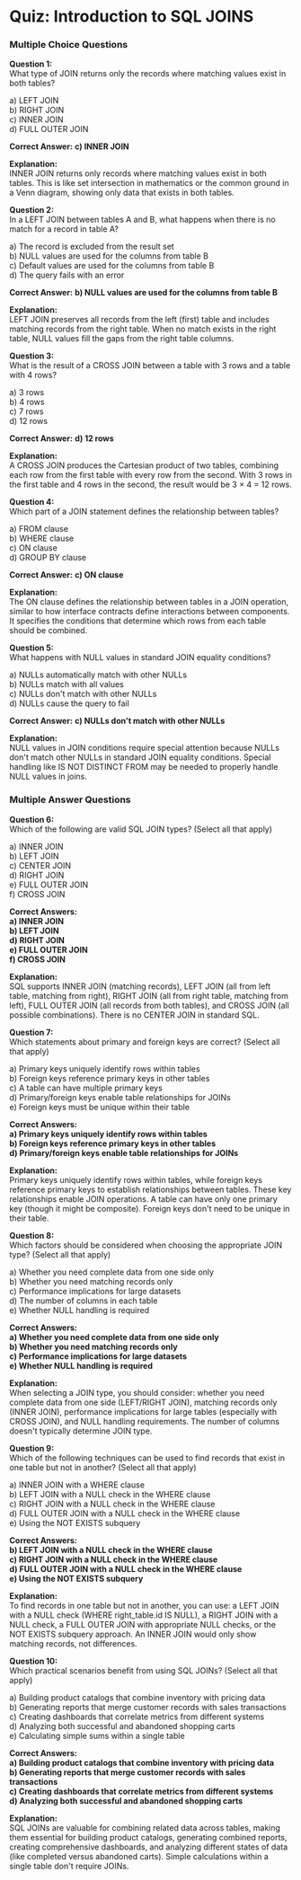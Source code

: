 # Quiz: Introduction to SQL JOINS

### Multiple Choice Questions

**Question 1:**  
What type of JOIN returns only the records where matching values exist in both tables?

a) LEFT JOIN  
b) RIGHT JOIN  
c) INNER JOIN  
d) FULL OUTER JOIN  

**Correct Answer:** **c) INNER JOIN**  

**Explanation:**  
INNER JOIN returns only records where matching values exist in both tables. This is like set intersection in mathematics or the common ground in a Venn diagram, showing only data that exists in both tables.

**Question 2:**  
In a LEFT JOIN between tables A and B, what happens when there is no match for a record in table A?

a) The record is excluded from the result set  
b) NULL values are used for the columns from table B  
c) Default values are used for the columns from table B  
d) The query fails with an error  

**Correct Answer:** **b) NULL values are used for the columns from table B**  

**Explanation:**  
LEFT JOIN preserves all records from the left (first) table and includes matching records from the right table. When no match exists in the right table, NULL values fill the gaps from the right table columns.

**Question 3:**  
What is the result of a CROSS JOIN between a table with 3 rows and a table with 4 rows?

a) 3 rows  
b) 4 rows  
c) 7 rows  
d) 12 rows  

**Correct Answer:** **d) 12 rows**  

**Explanation:**  
A CROSS JOIN produces the Cartesian product of two tables, combining each row from the first table with every row from the second. With 3 rows in the first table and 4 rows in the second, the result would be 3 × 4 = 12 rows.

**Question 4:**  
Which part of a JOIN statement defines the relationship between tables?

a) FROM clause  
b) WHERE clause  
c) ON clause  
d) GROUP BY clause  

**Correct Answer:** **c) ON clause**  

**Explanation:**  
The ON clause defines the relationship between tables in a JOIN operation, similar to how interface contracts define interactions between components. It specifies the conditions that determine which rows from each table should be combined.

**Question 5:**  
What happens with NULL values in standard JOIN equality conditions?

a) NULLs automatically match with other NULLs  
b) NULLs match with all values  
c) NULLs don't match with other NULLs  
d) NULLs cause the query to fail  

**Correct Answer:** **c) NULLs don't match with other NULLs**  

**Explanation:**  
NULL values in JOIN conditions require special attention because NULLs don't match other NULLs in standard JOIN equality conditions. Special handling like IS NOT DISTINCT FROM may be needed to properly handle NULL values in joins.

### Multiple Answer Questions

**Question 6:**  
Which of the following are valid SQL JOIN types? (Select all that apply)

a) INNER JOIN  
b) LEFT JOIN  
c) CENTER JOIN  
d) RIGHT JOIN  
e) FULL OUTER JOIN  
f) CROSS JOIN  

**Correct Answers:**  
**a) INNER JOIN**  
**b) LEFT JOIN**  
**d) RIGHT JOIN**  
**e) FULL OUTER JOIN**  
**f) CROSS JOIN**  

**Explanation:**  
SQL supports INNER JOIN (matching records), LEFT JOIN (all from left table, matching from right), RIGHT JOIN (all from right table, matching from left), FULL OUTER JOIN (all records from both tables), and CROSS JOIN (all possible combinations). There is no CENTER JOIN in standard SQL.

**Question 7:**  
Which statements about primary and foreign keys are correct? (Select all that apply)

a) Primary keys uniquely identify rows within tables  
b) Foreign keys reference primary keys in other tables  
c) A table can have multiple primary keys  
d) Primary/foreign keys enable table relationships for JOINs  
e) Foreign keys must be unique within their table  

**Correct Answers:**  
**a) Primary keys uniquely identify rows within tables**  
**b) Foreign keys reference primary keys in other tables**  
**d) Primary/foreign keys enable table relationships for JOINs**  

**Explanation:**  
Primary keys uniquely identify rows within tables, while foreign keys reference primary keys to establish relationships between tables. These key relationships enable JOIN operations. A table can have only one primary key (though it might be composite). Foreign keys don't need to be unique in their table.

**Question 8:**  
Which factors should be considered when choosing the appropriate JOIN type? (Select all that apply)

a) Whether you need complete data from one side only  
b) Whether you need matching records only  
c) Performance implications for large datasets  
d) The number of columns in each table  
e) Whether NULL handling is required  

**Correct Answers:**  
**a) Whether you need complete data from one side only**  
**b) Whether you need matching records only**  
**c) Performance implications for large datasets**  
**e) Whether NULL handling is required**  

**Explanation:**  
When selecting a JOIN type, you should consider: whether you need complete data from one side (LEFT/RIGHT JOIN), matching records only (INNER JOIN), performance implications for large tables (especially with CROSS JOIN), and NULL handling requirements. The number of columns doesn't typically determine JOIN type.

**Question 9:**  
Which of the following techniques can be used to find records that exist in one table but not in another? (Select all that apply)

a) INNER JOIN with a WHERE clause  
b) LEFT JOIN with a NULL check in the WHERE clause  
c) RIGHT JOIN with a NULL check in the WHERE clause  
d) FULL OUTER JOIN with a NULL check in the WHERE clause  
e) Using the NOT EXISTS subquery  

**Correct Answers:**  
**b) LEFT JOIN with a NULL check in the WHERE clause**  
**c) RIGHT JOIN with a NULL check in the WHERE clause**  
**d) FULL OUTER JOIN with a NULL check in the WHERE clause**  
**e) Using the NOT EXISTS subquery**  

**Explanation:**  
To find records in one table but not in another, you can use: a LEFT JOIN with a NULL check (WHERE right_table.id IS NULL), a RIGHT JOIN with a NULL check, a FULL OUTER JOIN with appropriate NULL checks, or the NOT EXISTS subquery approach. An INNER JOIN would only show matching records, not differences.

**Question 10:**  
Which practical scenarios benefit from using SQL JOINs? (Select all that apply)

a) Building product catalogs that combine inventory with pricing data  
b) Generating reports that merge customer records with sales transactions  
c) Creating dashboards that correlate metrics from different systems  
d) Analyzing both successful and abandoned shopping carts  
e) Calculating simple sums within a single table  

**Correct Answers:**  
**a) Building product catalogs that combine inventory with pricing data**  
**b) Generating reports that merge customer records with sales transactions**  
**c) Creating dashboards that correlate metrics from different systems**  
**d) Analyzing both successful and abandoned shopping carts**  

**Explanation:**  
SQL JOINs are valuable for combining related data across tables, making them essential for building product catalogs, generating combined reports, creating comprehensive dashboards, and analyzing different states of data (like completed versus abandoned carts). Simple calculations within a single table don't require JOINs.